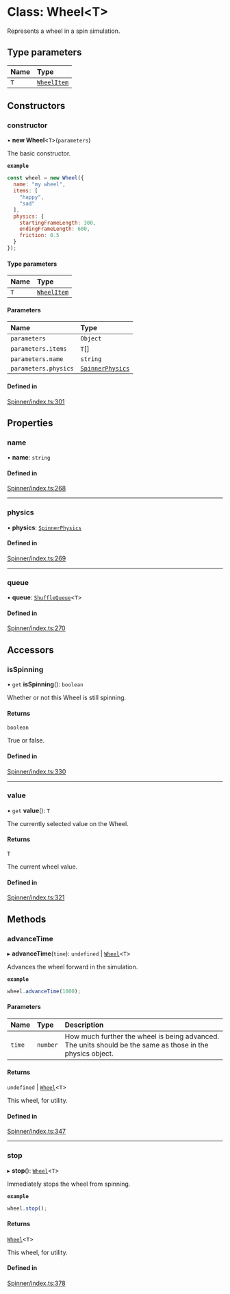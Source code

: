 # Class: Wheel<T\>

Represents a wheel in a spin simulation.

## Type parameters

| Name | Type |
| :------ | :------ |
| `T` | [`WheelItem`](https://github.com/daniellacosse/idea-spinner/tree/main/packages/spinner/docs/README.md#wheelitem) |

## Constructors

### constructor

• **new Wheel**<`T`\>(`parameters`)

The basic constructor.

**`example`**
```js
const wheel = new Wheel({
  name: "my wheel",
  items: [
    "happy",
    "sad"
  ],
  physics: {
    startingFrameLength: 300,
    endingFrameLength: 600,
    friction: 0.5
  }
});
```

#### Type parameters

| Name | Type |
| :------ | :------ |
| `T` | [`WheelItem`](https://github.com/daniellacosse/idea-spinner/tree/main/packages/spinner/docs/README.md#wheelitem) |

#### Parameters

| Name | Type |
| :------ | :------ |
| `parameters` | `Object` |
| `parameters.items` | `T`[] |
| `parameters.name` | `string` |
| `parameters.physics` | [`SpinnerPhysics`](https://github.com/daniellacosse/idea-spinner/tree/main/packages/spinner/docs/interfaces/SpinnerPhysics.md) |

#### Defined in

[Spinner/index.ts:301](https://github.com/daniellacosse/idea-spinner/blob/9350086/packages/spinner/Spinner/index.ts#L301)

## Properties

### name

• **name**: `string`

#### Defined in

[Spinner/index.ts:268](https://github.com/daniellacosse/idea-spinner/blob/9350086/packages/spinner/Spinner/index.ts#L268)

___

### physics

• **physics**: [`SpinnerPhysics`](https://github.com/daniellacosse/idea-spinner/tree/main/packages/spinner/docs/interfaces/SpinnerPhysics.md)

#### Defined in

[Spinner/index.ts:269](https://github.com/daniellacosse/idea-spinner/blob/9350086/packages/spinner/Spinner/index.ts#L269)

___

### queue

• **queue**: [`ShuffleQueue`](https://github.com/daniellacosse/idea-spinner/tree/main/packages/spinner/docs/classes/ShuffleQueue.md)<`T`\>

#### Defined in

[Spinner/index.ts:270](https://github.com/daniellacosse/idea-spinner/blob/9350086/packages/spinner/Spinner/index.ts#L270)

## Accessors

### isSpinning

• `get` **isSpinning**(): `boolean`

Whether or not this Wheel is still spinning.

#### Returns

`boolean`

True or false.

#### Defined in

[Spinner/index.ts:330](https://github.com/daniellacosse/idea-spinner/blob/9350086/packages/spinner/Spinner/index.ts#L330)

___

### value

• `get` **value**(): `T`

The currently selected value on the Wheel.

#### Returns

`T`

The current wheel value.

#### Defined in

[Spinner/index.ts:321](https://github.com/daniellacosse/idea-spinner/blob/9350086/packages/spinner/Spinner/index.ts#L321)

## Methods

### advanceTime

▸ **advanceTime**(`time`): `undefined` \| [`Wheel`](https://github.com/daniellacosse/idea-spinner/tree/main/packages/spinner/docs/classes/Wheel.md)<`T`\>

Advances the wheel forward in the simulation.

**`example`**
```js
wheel.advanceTime(1000);
```

#### Parameters

| Name | Type | Description |
| :------ | :------ | :------ |
| `time` | `number` | How much further the wheel is being advanced. The units should be the same as those in the physics object. |

#### Returns

`undefined` \| [`Wheel`](https://github.com/daniellacosse/idea-spinner/tree/main/packages/spinner/docs/classes/Wheel.md)<`T`\>

This wheel, for utility.

#### Defined in

[Spinner/index.ts:347](https://github.com/daniellacosse/idea-spinner/blob/9350086/packages/spinner/Spinner/index.ts#L347)

___

### stop

▸ **stop**(): [`Wheel`](https://github.com/daniellacosse/idea-spinner/tree/main/packages/spinner/docs/classes/Wheel.md)<`T`\>

Immediately stops the wheel from spinning.

**`example`**
```js
wheel.stop();
```

#### Returns

[`Wheel`](https://github.com/daniellacosse/idea-spinner/tree/main/packages/spinner/docs/classes/Wheel.md)<`T`\>

This wheel, for utility.

#### Defined in

[Spinner/index.ts:378](https://github.com/daniellacosse/idea-spinner/blob/9350086/packages/spinner/Spinner/index.ts#L378)
